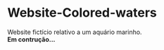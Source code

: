 # Website-Colored-waters
Website fictício relativo a um aquário marinho.<br>
<strong>Em contrução...</strong>

